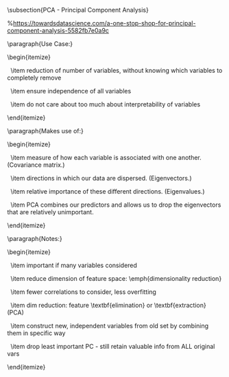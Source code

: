 \subsection{PCA - Principal Component Analysis}

  

%https://towardsdatascience.com/a-one-stop-shop-for-principal-component-analysis-5582fb7e0a9c

\paragraph{Use Case:}

  

\begin{itemize}

  \item reduction of number of variables, without knowing which variables to completely remove

  \item ensure independence of all variables

  \item do not care about too much about interpretability of variables

\end{itemize}

  

\paragraph{Makes use of:}

\begin{itemize}

  \item measure of how each variable is associated with one another. (Covariance matrix.)

  \item directions in which our data are dispersed. (Eigenvectors.)

  \item relative importance of these different directions. (Eigenvalues.)

  \item PCA combines our predictors and allows us to drop the eigenvectors that are relatively unimportant.

\end{itemize}

  

\paragraph{Notes:}

\begin{itemize}

  \item important if many variables considered

  \item reduce dimension of feature space: \emph{dimensionality reduction}

  \item fewer correlations to consider, less overfitting

  \item dim reduction: feature \textbf{elimination} or \textbf{extraction} (PCA)

  \item construct new, independent variables from old set by combining them in specific way

  \item drop least important PC - still retain valuable info from ALL original vars

\end{itemize}